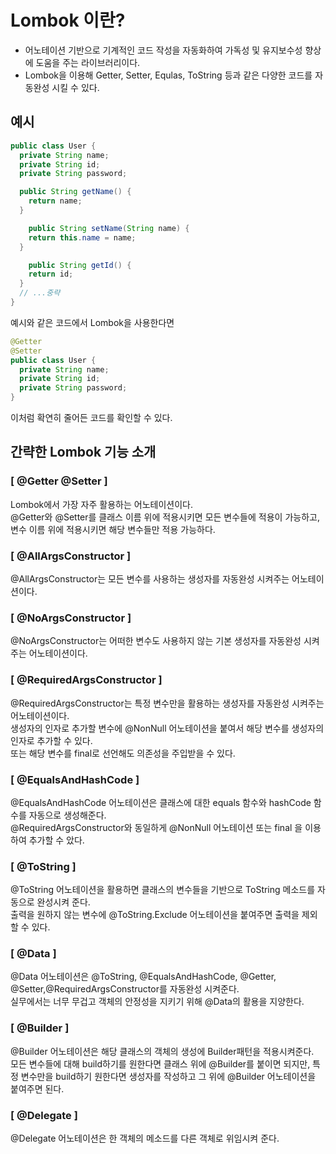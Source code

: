 # **Lombok 이란?**

- 어노테이션 기반으로 기계적인 코드 작성을 자동화하여 가독성 및 유지보수성 향상에 도움을 주는 라이브러리이다.
- Lombok을 이용해 Getter, Setter, Equlas, ToString 등과 같은 다양한 코드를 자동완성 시킬 수 있다.

## **예시**

```java
public class User {
  private String name;
  private String id;
  private String password;

  public String getName() {
    return name;
  }

    public String setName(String name) {
    return this.name = name;
  }

    public String getId() {
    return id;
  }
  // ...중략
}
```

예시와 같은 코드에서 Lombok을 사용한다면

```java
@Getter
@Setter
public class User {
  private String name;
  private String id;
  private String password;
}
```

이처럼 확연히 줄어든 코드를 확인할 수 있다.

## **간략한 Lombok 기능 소개**

### **[ @Getter @Setter ]**

Lombok에서 가장 자주 활용하는 어노테이션이다.  
@Getter와 @Setter를 클래스 이름 위에 적용시키면 모든 변수들에 적용이 가능하고, 변수 이름 위에 적용시키면 해당 변수들만 적용 가능하다.

### **[ @AllArgsConstructor ]**

@AllArgsConstructor는 모든 변수를 사용하는 생성자를 자동완성 시켜주는 어노테이션이다.

### **[ @NoArgsConstructor ]**

@NoArgsConstructor는 어떠한 변수도 사용하지 않는 기본 생성자를 자동완성 시켜주는 어노테이션이다.

### **[ @RequiredArgsConstructor ]**

@RequiredArgsConstructor는 특정 변수만을 활용하는 생성자를 자동완성 시켜주는 어노테이션이다.  
생성자의 인자로 추가할 변수에 @NonNull 어노테이션을 붙여서 해당 변수를 생성자의 인자로 추가할 수 있다.  
또는 해당 변수를 final로 선언해도 의존성을 주입받을 수 있다.

### **[ @EqualsAndHashCode ]**

@EqualsAndHashCode 어노테이션은 클래스에 대한 equals 함수와 hashCode 함수를 자동으로 생성해준다.  
@RequiredArgsConstructor와 동일하게 @NonNull 어노테이션 또는 final 을 이용하여 추가할 수 았다.

### **[ @ToString ]**

@ToString 어노테이션을 활용하면 클래스의 변수들을 기반으로 ToString 메소드를 자동으로 완성시켜 준다.  
출력을 원하지 않는 변수에 @ToString.Exclude 어노테이션을 붙여주면 출력을 제외할 수 있다.

### **[ @Data ]**

@Data 어노테이션은 @ToString, @EqualsAndHashCode, @Getter, @Setter,@RequiredArgsConstructor를 자동완성 시켜준다.  
실무에서는 너무 무겁고 객체의 안정성을 지키기 위해 @Data의 활용을 지양한다.

### **[ @Builder ]**

@Builder 어노테이션은 해당 클래스의 객체의 생성에 Builder패턴을 적용시켜준다.  
모든 변수들에 대해 build하기를 원한다면 클래스 위에 @Builder를 붙이면 되지만, 특정 변수만을 build하기 원한다면 생성자를 작성하고 그 위에 @Builder 어노테이션을 붙여주면 된다.

### **[ @Delegate ]**

@Delegate 어노테이션은 한 객체의 메소드를 다른 객체로 위임시켜 준다.
